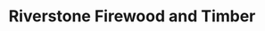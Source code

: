 ---
title: "Riverstone Firewood and Timber"
url: /waipapa/riverstone-firewood-and-timber/
shop: garden centre
---